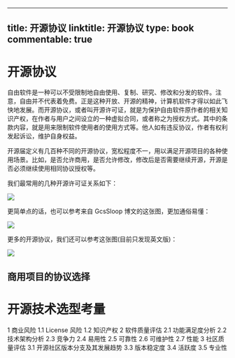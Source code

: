 
---
title: 开源协议
linktitle: 开源协议
type: book
commentable: true
---

# 开源协议

自由软件是一种可以不受限制地自由使用、复制、研究、修改和分发的软件。注意，自由并不代表着免费。正是这种开放、开源的精神，计算机软件才得以如此飞快地发展。而开源协议，或者叫开源许可证，就是为保护自由软件原作者的相关知识产权，在作者与用户之间设立的一种虚拟合同，或者称之为授权方式。其中的条款内容，就是用来限制软件使用者的使用方式等。他人如有违反协议，作者有权利发起诉讼，维护自身权益。

开源届定义有几百种不同的开源协议，宽松程度不一，用以满足开源项目的各种使用场景。比如，是否允许商用，是否允许修改，修改后是否需要继续开源，开源是否必须继续使用相同协议授权等。

我们最常用的几种开源许可证关系如下：

![](https://user-gold-cdn.xitu.io/2017/9/7/eabe19aa7df4af07dc5932267ad2abbc?imageView2/0/w/1280/h/960)

更简单点的话，也可以参考来自 GcsSloop 博文的这张图，更加通俗易懂：

![](https://user-gold-cdn.xitu.io/2017/9/7/348add62cb2fed9a49f2797b2926a57a?imageView2/0/w/1280/h/960)

更多的开源协议，我们还可以参考这张图(目前只发现英文版)：

![](https://user-gold-cdn.xitu.io/2017/9/7/a0d28eb92796c5a63f18970f1ad601f0?imageView2/0/w/1280/h/960)

## 商用项目的协议选择

# 开源技术选型考量

1 商业风险
1.1 License 风险
1.2 知识产权
2 软件质量评估
2.1 功能满足度分析
2.2 技术架构分析
2.3 竞争力
2.4 易用性
2.5 可靠性
2.6 可维护性
2.7 性能
3 社区质量评估
3.1 开源社区版本分支及其发展趋势
3.3 版本稳定度
3.4 活跃度
3.5 专业性

    